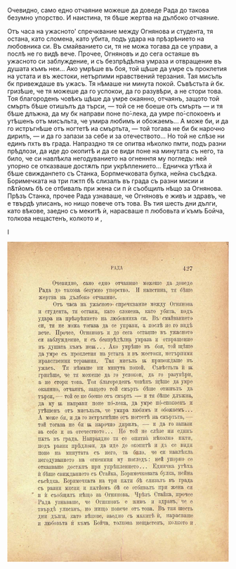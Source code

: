 ﻿Очевидно, само едно отчаяние можеше да доведе Рада до такова безумно упорство. И наистина, тя бѣше жертва на дълбоко отчаяние.

Отъ часа на ужасното' спречквание между Огнянова и студента, тя остана, като сломена, като убита, подъ удара на прѣзрѣнието на любовника си. Въ смайванието си, тя не можа тогава да се управи, а послѣ не го видѣ вече. Прочее, Огняновъ и до сега остаяше въ ужасното си заблуждение, и съ безпрѣдѣлна умраза и отвращение въ душата къмъ неи... Ако умрѣше въ боя, той щѣше да умре съ проклетия на устата и въ жестоки, нетърпими нравствений терзания. Тая мисъль бк привеждаше въ ужасъ. Тя нѣмаше ни минута покой. Съвѣстьта ѝ бк. гризѣше, че тя можеше да го успокои, да го разувѣри, а не стори това. Тоя благороденъ човѣкъ щѣше да умре окаянно, отчаянъ, защото той смърть бѣше отишълъ да търси, — той се не боеше отъ смърть — и тя бѣше длъжна, да му бк направи поне по́-лека, да умре по́-спокоенъ и утѣшенъ отъ мисъльта, че умира любимъ и обожаемъ... А може би, и да го истръгнѣше отъ ногтетѣ иа смъртьта, — той тогава не би бк нарочно дирилъ, — и да го запази за себе и за отечеството... Но той не слѣзе ни единъ пхть въ града. Напраздно тя се опитва нѣколко пмти, подъ разни прѣдлози, да иде до окопитѣ и да се види поне на минутата съ него, та било, че си навлѣкла негодуванието на огненнпя му погледъ: ней упорно се отказваше достѫпъ при укрѣплението... Едничка утѣха ѝ бѣше свижданпето съ Станка, Борпмечковата булка, нейна съсѣдка. Боримечката на три пжтп бѣ слизалъ въ града съ разни мисии и п&тйомъ бѣ се отбивалъ при жена си п ѝ съобщилъ нѣщо за Огнянова. Прѣзъ Станка, прочее Рада узнаваше, че Огняновъ е живъ и здравъ, че е твърдѣ улисанъ, но нищо повече отъ това. Въ тия шесть дни дълги, като вѣкове, заедно съ мекитѣ ѝ, нарасваше п любовьта и́ къмъ Бойча, толкова нещастенъ, колкото и ,

I

![original](../images/476.jpg)

